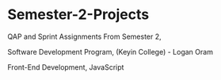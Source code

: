 # Semester-2-Projects
QAP and Sprint Assignments From Semester 2,

Software Development Program, (Keyin College) - Logan Oram

Front-End Development, JavaScript
